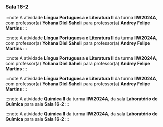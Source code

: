 ### Sala 16-2


:::note
A atividade **Língua Portuguesa e Literatura II** da turma **IIW2024A**, com professor(a) **Yohana Diel Saheli** para professor(a) **Andrey Felipe Martins**
:::
        


:::note
A atividade **Língua Portuguesa e Literatura II** da turma **IIW2024A**, com professor(a) **Yohana Diel Saheli** para professor(a) **Andrey Felipe Martins**
:::
        


:::note
A atividade **Língua Portuguesa e Literatura II** da turma **IIW2024A**, com professor(a) **Yohana Diel Saheli** para professor(a) **Andrey Felipe Martins**
:::
        


:::note
A atividade **Língua Portuguesa e Literatura II** da turma **IIW2024A**, com professor(a) **Yohana Diel Saheli** para professor(a) **Andrey Felipe Martins**
:::
        


:::note
A atividade **Química II** da turma **IIW2024A**, da sala **Laboratório de Química** para sala **Sala 16-2**
:::
        


:::note
A atividade **Química II** da turma **IIW2024A**, da sala **Laboratório de Química** para sala **Sala 16-2**
:::
        

